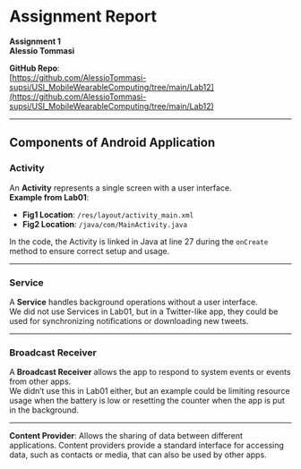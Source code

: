 # Assignment Report  
**Assignment 1**  
**Alessio Tommasi**

**GitHub Repo**:  
[https://github.com/AlessioTommasi-supsi/USI_MobileWearableComputing/tree/main/Lab12](https://github.com/AlessioTommasi-supsi/USI_MobileWearableComputing/tree/main/Lab12)

---

## **Components of Android Application**

### **Activity**  
An **Activity** represents a single screen with a user interface.  
**Example from Lab01**:  

- **Fig1 Location**: `/res/layout/activity_main.xml`
- **Fig2 Location**: `/java/com/MainActivity.java`

In the code, the Activity is linked in Java at line 27 during the `onCreate` method to ensure correct setup and usage.

---

### **Service**  
A **Service** handles background operations without a user interface.  
We did not use Services in Lab01, but in a Twitter-like app, they could be used for synchronizing notifications or downloading new tweets.

---

### **Broadcast Receiver**  
A **Broadcast Receiver** allows the app to respond to system events or events from other apps.  
We didn’t use this in Lab01 either, but an example could be limiting resource usage when the battery is low or resetting the counter when the app is put in the background.

---

**Content Provider**: Allows the sharing of data between different applications. Content providers provide a standard interface for accessing data, such as contacts or media, that can also be used by other apps.


